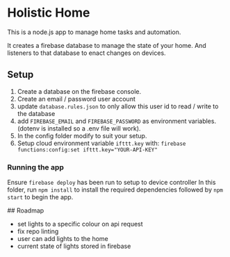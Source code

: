 # Holistic Home
This is a node.js app to manage home tasks and automation.

It creates a firebase database to manage the state of your home. And listeners to that database to enact changes on devices.

## Setup
1. Create a database on the firebase console.
2. Create an email / password user account
3. update `database.rules.json` to only allow this user id to read / write to the database
4. add `FIREBASE_EMAIL` and `FIREBASE_PASSWORD` as environment variables. (dotenv is installed so a .env file will work).
5. In the config folder modify to suit your setup.
6. Setup cloud environment variable `ifttt.key` with: `firebase functions:config:set ifttt.key="YOUR-API-KEY"`

### Running the app
Ensure `firebase deploy` has been run to setup to device controller
In this folder, run `npm install` to install the required dependencies followed by `npm start` to begin the app.

## Roadmap
- set lights to a specific colour on api request
- fix repo linting
- user can add lights to the home
- current state of lights stored in firebase